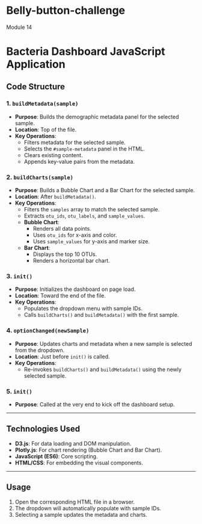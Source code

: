 # Belly-button-challenge
Module 14
# Bacteria Dashboard JavaScript Application


## Code Structure

### 1. `buildMetadata(sample)`
- **Purpose**: Builds the demographic metadata panel for the selected sample.
- **Location**: Top of the file.
- **Key Operations**:
  - Filters metadata for the selected sample.
  - Selects the `#sample-metadata` panel in the HTML.
  - Clears existing content.
  - Appends key-value pairs from the metadata.

### 2. `buildCharts(sample)`
- **Purpose**: Builds a Bubble Chart and a Bar Chart for the selected sample.
- **Location**: After `buildMetadata()`.
- **Key Operations**:
  - Filters the `samples` array to match the selected sample.
  - Extracts `otu_ids`, `otu_labels`, and `sample_values`.
  - **Bubble Chart**:
    - Renders all data points.
    - Uses `otu_ids` for x-axis and color.
    - Uses `sample_values` for y-axis and marker size.
  - **Bar Chart**:
    - Displays the top 10 OTUs.
    - Renders a horizontal bar chart.

### 3. `init()`
- **Purpose**: Initializes the dashboard on page load.
- **Location**: Toward the end of the file.
- **Key Operations**:
  - Populates the dropdown menu with sample IDs.
  - Calls `buildCharts()` and `buildMetadata()` with the first sample.

### 4. `optionChanged(newSample)`
- **Purpose**: Updates charts and metadata when a new sample is selected from the dropdown.
- **Location**: Just before `init()` is called.
- **Key Operations**:
  - Re-invokes `buildCharts()` and `buildMetadata()` using the newly selected sample.

### 5. `init()`
- **Purpose**: Called at the very end to kick off the dashboard setup.

---

## Technologies Used
- **D3.js**: For data loading and DOM manipulation.
- **Plotly.js**: For chart rendering (Bubble Chart and Bar Chart).
- **JavaScript (ES6)**: Core scripting.
- **HTML/CSS**: For embedding the visual components.

---

## Usage
1. Open the corresponding HTML file in a browser.
2. The dropdown will automatically populate with sample IDs.
3. Selecting a sample updates the metadata and charts.
